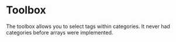 # Toolbox

The toolbox allows you to select tags within categories. It never had categories before arrays were implemented.